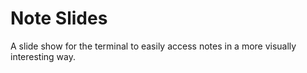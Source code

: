 # Note Slides

A slide show for the terminal to easily access notes in a more visually 
interesting way.
